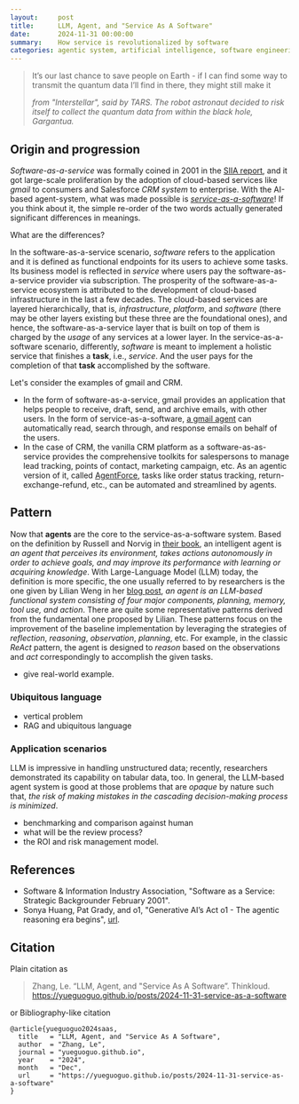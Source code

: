 ```yaml
---
layout:     post
title:      LLM, Agent, and "Service As A Software"
date:       2024-11-31 00:00:00
summary:    How service is revolutionalized by software
categories: agentic system, artificial intelligence, software engineering
---
```


<blockquote>
  <p>It’s our last chance to save people on Earth - if I can find some way to transmit the quantum data I’ll find in there, they might still make it</p>
  <footer><cite title="Interstellar">from "Interstellar", said by TARS. The robot astronaut decided to risk itself to collect the quantum data from within the black hole, Gargantua.</cite></footer>
</blockquote>

## Origin and progression

*Software-as-a-service* was formally coined in 2001 in the [SIIA
report](https://pdfcoffee.com/16993-saas-strategic-backgrounder-pdf-free.html),
and it got large-scale proliferation by the adoption of cloud-based services
like *gmail* to consumers and Salesforce *CRM system* to enterprise. With the
AI-based agent-system, what was made possible is
[*service-as-a-software*](https://www.sequoiacap.com/article/generative-ais-act-o1/)!
If you think about it, the simple re-order of the two words actually generated
significant differences in meanings. 

What are the differences?

In the software-as-a-service scenario, *software* refers to the application and
it is defined as functional endpoints for its users to achieve some tasks. Its
business model is reflected in *service* where users pay the
software-as-a-service provider via subscription. The prosperity of the
software-as-a-service ecosystem is attributed to the development of cloud-based
infrastructure in the last a few decades. The cloud-based services are layered
hierarchically, that is, *infrastructure*, *platform*, and *software* (there may
be other layers existing but these three are the foundational ones), and hence,
the software-as-a-service layer that is built on top of them is charged by the
*usage* of any services at a lower layer. In the service-as-a-software scenario,
differently, *software* is meant to implement a holistic service that finishes a
**task**, i.e., *service*. And the user pays for the completion of that **task**
accomplished by the software. 

Let's consider the examples of gmail and CRM. 

* In the form of software-as-a-service, gmail provides an application that helps
  people to receive, draft, send, and archive emails, with other users. In the
  form of service-as-a-software, [a gmail
  agent](https://python.langchain.com/v0.1/docs/templates/openai-functions-agent-gmail/)
  can automatically read, search through, and response emails on behalf of the
  users. 
* In the case of CRM, the vanilla CRM platform as a software-as-as-service
  provides the comprehensive toolkits for salespersons to manage lead tracking,
  points of contact, marketing campaign, etc. As an agentic version of it,
  called [AgentForce](https://www.salesforce.com/ap/agentforce/use-cases/),
  tasks like order status tracking, return-exchange-refund, etc., can be
  automated and streamlined by agents. 

## Pattern

Now that **agents** are the core to the service-as-a-software system. Based on
the definition by Russell and Norvig in [their
book](http://aima.cs.berkeley.edu/), an intelligent agent is *an agent that
perceives its environment, takes actions autonomously in order to achieve goals,
and may improve its performance with learning or acquiring knowledge*. With
Large-Language Model (LLM) today, the definition is more specific, the one
usually referred to by researchers is the one given by Lilian Weng in her [blog
post](https://lilianweng.github.io/posts/2023-06-23-agent/), *an agent is an
LLM-based functional system consisting of four major components, planning,
memory, tool use, and action*. There are quite some representative patterns
derived from the fundamental one proposed by Lilian. These patterns focus on the
improvement of the baseline implementation by leveraging the strategies of
*reflection*, *reasoning*, *observation*, *planning*, etc. For example, in the
classic *ReAct* pattern, the agent is designed to *reason* based on the
observations and *act* correspondingly to accomplish the given tasks. 

* give real-world example.

### Ubiquitous language

* vertical problem
* RAG and ubiquitous language

### Application scenarios

LLM is impressive in handling unstructured data; recently, researchers
demonstrated its capability on tabular data, too. In general, the LLM-based
agent system is good at those problems that are *opaque* by nature such that,
*the risk of making mistakes in the cascading decision-making process is
minimized*. 

* benchmarking and comparison against human
* what will be the review process?
* the ROI and risk management model.

## References

- Software & Information Industry Association, "Software as a Service: Strategic
  Backgrounder February 2001".
- Sonya Huang, Pat Grady, and o1, "Generative AI’s Act o1 - The agentic
  reasoning era begins",
  [url](https://www.sequoiacap.com/article/generative-ais-act-o1/).

## Citation

Plain citation as

> Zhang, Le. “LLM, Agent, and "Service As A Software”. Thinkloud. https://yueguoguo.github.io/posts/2024-11-31-service-as-a-software

or Bibliography-like citation
```
@article{yueguoguo2024saas,
  title   = "LLM, Agent, and "Service As A Software",
  author  = "Zhang, Le",
  journal = "yueguoguo.github.io",
  year    = "2024",
  month   = "Dec",
  url     = "https://yueguoguo.github.io/posts/2024-11-31-service-as-a-software"
}
```